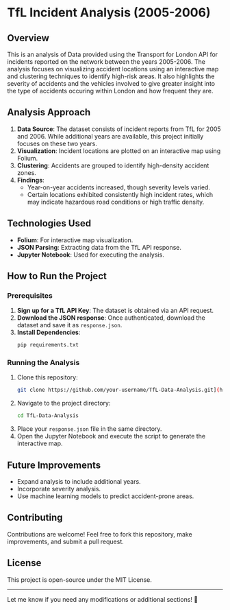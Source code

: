 # TfL Incident Analysis (2005-2006)

## Overview
This is an analysis of Data provided using the Transport for London API for incidents reported on the network between the years 2005-2006.
The analysis focuses on visualizing accident locations using an interactive map and clustering techniques to identify high-risk areas. It also highlights the severity of accidents and the vehicles involved to give greater insight into the type of accidents occuring within London and how frequent they are.

## Analysis Approach
1. **Data Source**: The dataset consists of incident reports from TfL for 2005 and 2006. While additional years are available, this project initially focuses on these two years.
2. **Visualization**: Incident locations are plotted on an interactive map using Folium.
3. **Clustering**: Accidents are grouped to identify high-density accident zones.
4. **Findings**:
   - Year-on-year accidents increased, though severity levels varied.
   - Certain locations exhibited consistently high incident rates, which may indicate hazardous road conditions or high traffic density.

## Technologies Used
- **Folium**: For interactive map visualization.
- **JSON Parsing**: Extracting data from the TfL API response.
- **Jupyter Notebook**: Used for executing the analysis.

## How to Run the Project
### Prerequisites
1. **Sign up for a TfL API Key**: The dataset is obtained via an API request.
2. **Download the JSON response**: Once authenticated, download the dataset and save it as `response.json`.
3. **Install Dependencies**:
   ```sh
   pip requirements.txt
   ```

### Running the Analysis
1. Clone this repository:
   ```sh
   git clone https://github.com/your-username/TfL-Data-Analysis.git](https://github.com/kwabenayeboah1/TfL-Data-Analysis.git
   ```
2. Navigate to the project directory:
   ```sh
   cd TfL-Data-Analysis
   ```
3. Place your `response.json` file in the same directory.
4. Open the Jupyter Notebook and execute the script to generate the interactive map.

## Future Improvements
- Expand analysis to include additional years.
- Incorporate severity analysis.
- Use machine learning models to predict accident-prone areas.

## Contributing
Contributions are welcome! Feel free to fork this repository, make improvements, and submit a pull request.

## License
This project is open-source under the MIT License.

---

Let me know if you need any modifications or additional sections! 🚀

